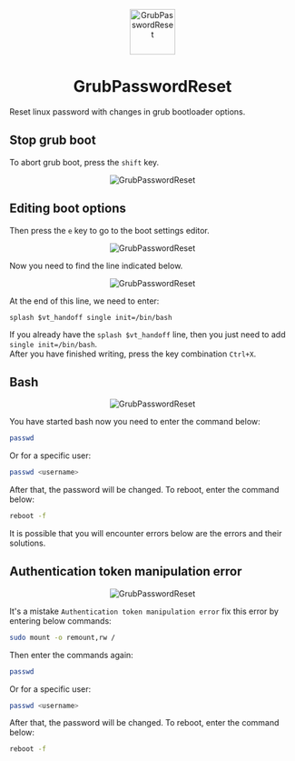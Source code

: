 <p align="center"> 
  <img src="https://upload.wikimedia.org/wikipedia/commons/thumb/3/35/Tux.svg/1280px-Tux.svg.png" alt="GrubPasswordReset" width="80px" height="80px">
</p>
<h1 align="center">GrubPasswordReset</h1>

Reset linux password with changes in grub bootloader options.

## Stop grub boot
To abort grub boot, press the `shift` key.  

<p align="center"> 
  <img src="https://user-images.githubusercontent.com/107058068/175105442-4c6bab28-9c1c-43aa-9f53-0d6cf797d073.png" alt="GrubPasswordReset">
</p>

## Editing boot options
Then press the `e` key to go to the boot settings editor.
 
<p align="center"> 
  <img src="https://user-images.githubusercontent.com/107058068/175105519-bdf5aa01-004e-4bb6-9f5e-60efabfdc7f6.png" alt="GrubPasswordReset">
</p>

Now you need to find the line indicated below. 
 
<p align="center"> 
  <img src="https://user-images.githubusercontent.com/107058068/175105914-536cd7d3-55ed-48d3-a382-418eb5898135.png" alt="GrubPasswordReset">
</p>

At the end of this line, we need to enter:
```
splash $vt_handoff single init=/bin/bash
```
If you already have the `splash $vt_handoff` line, then you just need to add `single init=/bin/bash`.<br>
After you have finished writing, press the key combination `Ctrl+X`.

## Bash
<p align="center"> 
  <img src="https://user-images.githubusercontent.com/107058068/175107713-c968fedd-5e8b-49bc-9194-57ddbbb3185d.png" alt="GrubPasswordReset">
</p>

You have started bash now you need to enter the command below:
```bash
passwd
```
Or for a specific user:
```bash
passwd <username>
```
After that, the password will be changed. To reboot, enter the command below:
```bash
reboot -f
```
It is possible that you will encounter errors below are the errors and their solutions.

## Authentication token manipulation error
 
 <p align="center"> 
  <img src="https://user-images.githubusercontent.com/107058068/175108090-07abc23c-01da-4e03-b4a7-157ca6211543.png" alt="GrubPasswordReset">
</p>
 
It's a mistake `Authentication token manipulation error` fix this error by entering below commands:
```bash
sudo mount -o remount,rw /
```

Then enter the commands again:
```bash
passwd
```
Or for a specific user:
```bash
passwd <username>
```
After that, the password will be changed. To reboot, enter the command below:
```bash
reboot -f
```
